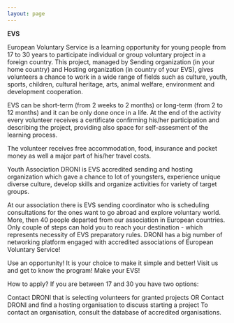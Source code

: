 ```yaml
---
layout: page
---
```


         
<div><strong>EVS </strong></div>
<p class="left-align">
European Voluntary Service is a learning opportunity for young people from 17 to 30 years to participate individual or group voluntary project in a foreign country. This project, managed by Sending organization (in your home country) and Hosting organization (in country of your EVS), gives volunteers a chance to work in a wide range of fields such as culture, youth, sports, children, cultural heritage, arts, animal welfare, environment and development cooperation.

EVS can be short-term (from 2 weeks to 2 months) or long-term (from 2 to 12 months) and it can be only done once in a life. At the end of the activity every volunteer receives a certificate confirming his/her participation and describing the project, providing also space for self-assesment of the learning process.

The volunteer receives free accommodation, food, insurance and pocket money as well a major part of his/her travel costs.

Youth Association DRONI is EVS accredited sending and hosting organization which gave a chance to lot of youngsters, experience unique diverse culture, develop skills and organize activities for variety of target groups.

At our association there is EVS sending coordinator who is scheduling consultations for the ones want to go abroad and explore voluntary world. More, then 40 people departed from our association in European countries. Only couple of steps can hold you to reach your destination - which represents necessity of EVS preparatory rules. DRONI has a big number of networking platform engaged with accredited associations of European Voluntary Service!

Use an opportunity! It is your choice to make it simple and better! Visit us and get to know the program! Make your EVS!

How to apply? If you are between 17 and 30 you have two options:

Contact DRONI that is selecting volunteers for granted projects OR Contact DRONI and find a hosting organisation to discuss starting a project To contact an organisation, consult the database of accredited organisations.
         </p>
